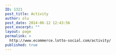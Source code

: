 ```yaml
---
ID: 1321
post_title: Activity
author: olu
post_date: 2014-06-12 12:43:56
post_excerpt: ""
layout: page
permalink: >
  http://www.ecommerce.lotto-social.com/activity/
published: true
---
```


